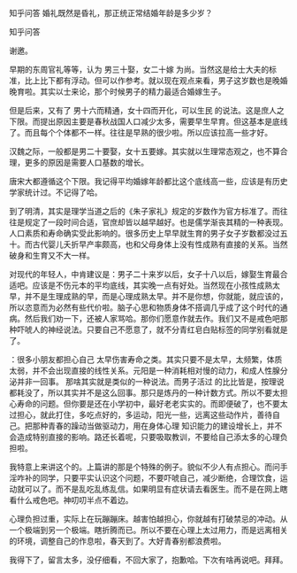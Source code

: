  
 知乎问答 婚礼既然是昏礼，那正统正常结婚年龄是多少岁？ 
 
 
 
 
 
 知乎问答 
 
 

 

 谢邀。

 

 早期的东周官礼等等，认为 男三十娶，女二十嫁 为尚。当然这是给士大夫的标准，比上比下都有浮动。但可以作参考。就以现在观点来看，男子这岁数也是晚婚晚育啦。其实以士来论，那个时候男子的精力最适合婚嫁生子。

 

 但是后来，又有了 男十六而精通，女十四而开化，可以生民 的说法。这是庶人之下限。而提出原因主要是春秋战国人口减少太多，需要早生早育。但这基本是底线了。而且每个个体都不一样。往往是早熟的很少啦。所以应该拉高一些才好。

 

 汉魏之际，一般都是男二十要娶，女十五要嫁。其实就以生理常态观之，也不算合理，更多的原因是需要人口基数的增长。

 

 唐宋大都遵循这个下限。我记得平均婚嫁年龄都比这个底线高一些，应该是有历史学家统计过。不记得了哈。

 

 到了明清，其实是理学当道之后的《朱子家礼》规定的岁数作为官方标准了。而往往是规定了一段时间合适，官庶却皆以越早越好。也是儒学渐丧其精的一种表现。人口素质和寿命确实受此影响的。很多历史上早早就生育的男子女子岁数都没过五十。而古代婴儿夭折早产率颇高，也和父母身体上没有性成熟有直接的关系。当然破身和生育又不大一样。

 

 对现代的年轻人，中肯建议是：男子二十来岁以后，女子十八以后，嫁娶生育最合适吧。应该是不伤元本的平均底线，其实晚一点有好处。当然现在小孩性成熟太早，并不是生理成熟的早，而是心理成熟太早。并不是你想，你就能，就应该的，所以恣意而为必然有些代价啦。脑子心思和物质身体不搭调几乎成了这个时代的通病。然后我们劝一下，还被人家骂哈。那你们愿意作就去作。我们又不是戒色吧那种吓唬人的神经说法。只要自己不愿意了，就不分青红皂白贴标签的同学别看就是了。 

 

 

 ：很多小朋友都担心自己 太早伤害寿命之类。其实只要不是太早，太频繁，体质太弱，并不会出现直接的线性关系。元阳是一种消耗相对慢的动力，和成人性腺分泌并非一回事。 那啥其实就是类似的一种说法。而男子活过 的比比皆是，按理说都耗没了，所以其实并不是这么回事。那只是炼丹的一种计数方式。所以不要太担心寿命的问题。但你要是还在小学初中，最好老老实实的。而即便破了，也不要太过担心，就此打住，多吃点好的，多运动，阳光一些，远离这些动作片，善待自己。把那种青春的躁动当做驱动力，用在身体心理 知识能力的建设增长上，并不会造成特别直接的影响。路还长着呢，只要吸取教训，不要给自己添太多的心理负担啦。

 

 我特意上来讲这个的。上篇讲的那是个特殊的例子。貌似不少人有点担心。而问手淫咋补的同学，只要平实认识这个问题，不要吓唬自己，减少断绝，合理饮食，运动就可以了。而不是乱吃乱练乱信。如果明显有症状请去看医生。而不是在网上瞎看什么戒色吧。神叨叨半点不着边。

 

 心理负担过重，实际上在玩蹦蹦床。越害怕越担心，你就越有打破禁忌的冲动。从一个极端到另一个极端。瞎折腾而已。所以不要在心理上太过用力，而是远离相关的环境，调整自己的作息啦，春天到了。大好青春别都浪费啦。 

 

 我得下了，留言太多，没仔细看，不回大家了，抱歉哈。下次有啥再说吧。拜拜。 